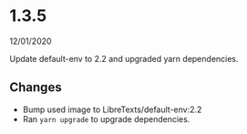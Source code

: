 # 1.3.5
12/01/2020

Update default-env to 2.2 and upgraded yarn dependencies.

## Changes
- Bump used image to LibreTexts/default-env:2.2
- Ran `yarn upgrade` to upgrade dependencies.
